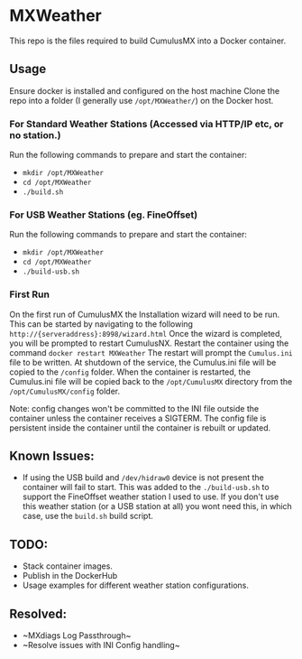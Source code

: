 # MXWeather

This repo is the files required to build CumulusMX into a Docker container.

## Usage
Ensure docker is installed and configured on the host machine
Clone the repo into a folder (I generally use `/opt/MXWeather/`) on the Docker host.

### For Standard Weather Stations (Accessed via HTTP/IP etc, or no station.)
Run the following commands to prepare and start the container:
* `mkdir /opt/MXWeather`
* `cd /opt/MXWeather`
* `./build.sh`

### For USB Weather Stations (eg. FineOffset)
Run the following commands to prepare and start the container:
* `mkdir /opt/MXWeather`
* `cd /opt/MXWeather`
* `./build-usb.sh`

### First Run
On the first run of CumulusMX the Installation wizard will need to be run. This can be started by navigating to the following `http://{serveraddress}:8998/wizard.html`
Once the wizard is completed, you will be prompted to restart CumulusNX. Restart the container using the command `docker restart MXWeather`
The restart will prompt the `Cumulus.ini` file to be written. At shutdown of the service, the Cumulus.ini file will be copied to the `/config` folder.
When the container is restarted, the Cumulus.ini file will be copied back to the `/opt/CumulusMX` directory from the `/opt/CumulusMX/config` folder.

Note: config changes won't be committed to the INI file outside the container unless the container receives a SIGTERM. The config file is persistent inside the container until the container is rebuilt or updated.

## Known Issues:
* If using the USB build and `/dev/hidraw0` device is not present the container will fail to start. This was added to the `./build-usb.sh` to support the FineOffset weather station I used to use. 
  If you don't use this weather station (or a USB station at all) you wont need this, in which case, use the `build.sh` build script.

## TODO:
* Stack container images.
* Publish in the DockerHub
* Usage examples for different weather station configurations.
 
## Resolved:
* ~MXdiags Log Passthrough~
* ~Resolve issues with INI Config handling~

